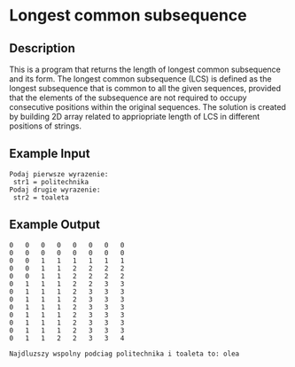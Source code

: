 
# Longest common subsequence

## Description

This is a program that returns the length of longest common subsequence and its form. The longest common subsequence (LCS) is defined as the longest subsequence that is common to all the given sequences, provided that the elements of the subsequence are not required to occupy consecutive positions within the original sequences. The solution is created by building 2D array related to appriopriate length of LCS in different positions of strings.
## Example Input
```
Podaj pierwsze wyrazenie:
 str1 = politechnika
Podaj drugie wyrazenie:
 str2 = toaleta
 ```
## Example Output

```
0   0   0   0   0   0   0   0
0   0   0   0   0   0   0   0
0   0   1   1   1   1   1   1
0   0   1   1   2   2   2   2
0   0   1   1   2   2   2   2
0   1   1   1   2   2   3   3
0   1   1   1   2   3   3   3
0   1   1   1   2   3   3   3
0   1   1   1   2   3   3   3
0   1   1   1   2   3   3   3
0   1   1   1   2   3   3   3
0   1   1   1   2   3   3   3
0   1   1   2   2   3   3   4

Najdluzszy wspolny podciag politechnika i toaleta to: olea
```


